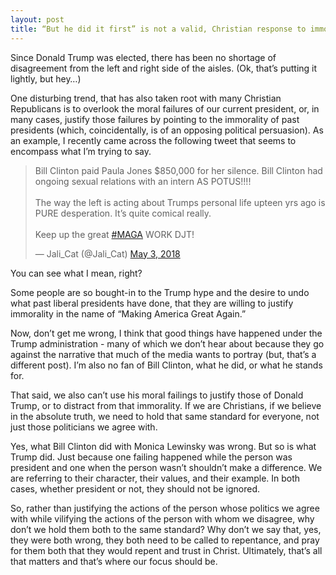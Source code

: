 ```yaml
---
layout: post
title: “But he did it first” is not a valid, Christian response to immorality
---
```


Since Donald Trump was elected, there has been no shortage of disagreement from the left and right side of the aisles. (Ok, that’s putting it lightly, but hey…)

One disturbing trend, that has also taken root with many Christian Republicans is to overlook the moral failures of our current president, or, in many cases, justify those failures by pointing to the immorality of past presidents (which, coincidentally, is of an opposing political persuasion). As an example, I recently came across the following tweet that seems to encompass what I’m trying to say.

<blockquote class="twitter-tweet" data-conversation="none" data-lang="en"><p lang="en" dir="ltr">Bill Clinton paid Paula Jones $850,000 for her silence. Bill Clinton had ongoing sexual relations with an intern AS POTUS!!!! <br><br>The way the left is acting about Trumps personal life upteen yrs ago is PURE desperation. It’s quite comical really. <br><br>Keep up the great <a href="https://twitter.com/hashtag/MAGA?src=hash&amp;ref_src=twsrc%5Etfw">#MAGA</a> WORK DJT!</p>&mdash; Jali_Cat (@Jali_Cat) <a href="https://twitter.com/Jali_Cat/status/992018648285044742?ref_src=twsrc%5Etfw">May 3, 2018</a></blockquote> <script async src="https://platform.twitter.com/widgets.js" charset="utf-8"></script> 


You can see what I mean, right?

Some people are so bought-in to the Trump hype and the desire to undo what past liberal presidents have done, that they are willing to justify immorality in the name of “Making America Great Again.”

Now, don’t get me wrong, I think that good things have happened under the Trump administration - many of which we don’t hear about because they go against the narrative that much of the media wants to portray (but, that’s a different post). I’m also no fan of Bill Clinton, what he did, or what he stands for.

That said, we also can’t use his moral failings to justify those of Donald Trump, or to distract from that immorality. If we are Christians, if we believe in the absolute truth, we need to hold that same standard for everyone, not just those politicians we agree with.

Yes, what Bill Clinton did with Monica Lewinsky was wrong. But so is what Trump did. Just because one failing happened while the person was president and one when the person wasn’t shouldn’t make a difference. We are referring to their character, their values, and their example. In both cases, whether president or not, they should not be ignored.

So, rather than justifying the actions of the person whose politics we agree with while vilifying the actions of the person with whom we disagree, why don’t we hold them both to the same standard? Why don’t we say that, yes, they were both wrong, they both need to be called to repentance, and pray for them both that they would repent and trust in Christ. Ultimately, that’s all that matters and that’s where our focus should be.
